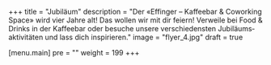 +++
title = "Jubiläum"
description = "Der «Effinger – Kaffeebar & Coworking Space» wird vier Jahre alt! Das wollen wir mit dir feiern! Verweile bei Food & Drinks in der Kaffeebar oder besuche unsere verschiedensten Jubiläums­aktivitäten und lass dich inspirieren."
image = "flyer_4.jpg"
draft = true

[menu.main]
pre = "<i class='fa fa-birthday-cake'></i>"
weight = 199
+++
